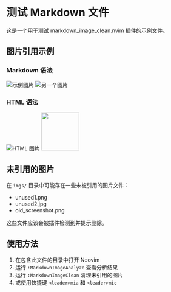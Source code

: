 # 测试 Markdown 文件

这是一个用于测试 markdown_image_clean.nvim 插件的示例文件。

## 图片引用示例

### Markdown 语法
![示例图片](imgs/example.png)
![另一个图片](imgs/another.jpg)

### HTML 语法  
<img src="imgs/html_image.gif" alt="HTML 图片">
<img src="imgs/test.svg" width="100">

## 未引用的图片

在 `imgs/` 目录中可能存在一些未被引用的图片文件：
- unused1.png
- unused2.jpg
- old_screenshot.png

这些文件应该会被插件检测到并提示删除。

## 使用方法

1. 在包含此文件的目录中打开 Neovim
2. 运行 `:MarkdownImageAnalyze` 查看分析结果
3. 运行 `:MarkdownImageClean` 清理未引用的图片
4. 或使用快捷键 `<leader>mia` 和 `<leader>mic`
